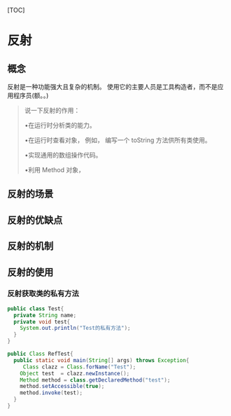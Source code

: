 [TOC]



# 反射

## 概念



反射是一种功能强大且复杂的机制。 使用它的主要人员是工具构造者，而不是应用程序员(额。。)

> 说一下反射的作用：
>
> •在运行时分析类的能力。 
>
> •在运行时查看对象， 例如， 编写一个 toString 方法供所有类使用。 
>
> •实现通用的数组操作代码。 
>
> •利用 Method 对象， 



## 反射的场景



## 反射的优缺点



## 反射的机制



## 反射的使用



### 反射获取类的私有方法

```java
public class Test{
  private String name;
  private void test{
    System.out.println("Test的私有方法");
  }
}
```

```java
public Class RefTest{
  public static void main(String[] args) throws Exception{
     Class clazz = Class.forName("Test");
    Object test  = clazz.newInstance();
    Method method = class.getDeclaredMethod("test");
    method.setAccessible(true);
    method.invoke(test);
  }
}
```





